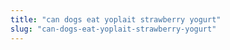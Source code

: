 ```yaml
---
title: "can dogs eat yoplait strawberry yogurt"
slug: "can-dogs-eat-yoplait-strawberry-yogurt"
---
```


